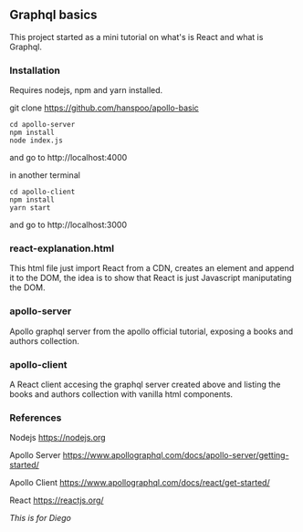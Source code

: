 ## Graphql basics

This project started as a mini tutorial on what's is React and what is Graphql.

### Installation

Requires nodejs, npm and yarn installed.

git clone https://github.com/hanspoo/apollo-basic

```
cd apollo-server
npm install
node index.js
```

and go to http://localhost:4000

in another terminal
```
cd apollo-client
npm install
yarn start
```

and go to http://localhost:3000

### react-explanation.html

This html file just import React from a CDN, creates an element and append it to the DOM, the idea is to show that React is just Javascript maniputating the DOM.

### apollo-server

Apollo graphql server from the apollo official tutorial, exposing a books and authors collection.

### apollo-client

A React client accesing the graphql server created above and listing the books and authors collection with vanilla html components.


### References

Nodejs
https://nodejs.org

Apollo Server
https://www.apollographql.com/docs/apollo-server/getting-started/

Apollo Client
https://www.apollographql.com/docs/react/get-started/

React
https://reactjs.org/


*This is for Diego*

